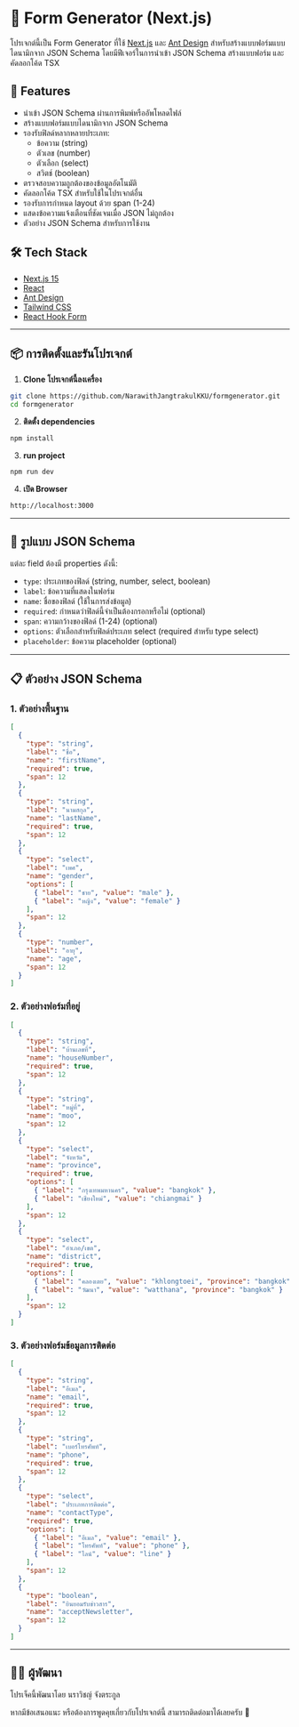 # 📝 Form Generator (Next.js)

โปรเจกต์นี้เป็น Form Generator ที่ใช้ [Next.js](https://nextjs.org/) และ [Ant Design](https://ant.design/) สำหรับสร้างแบบฟอร์มแบบไดนามิกจาก JSON Schema โดยมีฟีเจอร์ในการนำเข้า JSON Schema สร้างแบบฟอร์ม และคัดลอกโค้ด TSX

## 🚀 Features

- นำเข้า JSON Schema ผ่านการพิมพ์หรืออัพโหลดไฟล์
- สร้างแบบฟอร์มแบบไดนามิกจาก JSON Schema
- รองรับฟิลด์หลากหลายประเภท:
  - ข้อความ (string)
  - ตัวเลข (number)
  - ตัวเลือก (select)
  - สวิตช์ (boolean)
- ตรวจสอบความถูกต้องของข้อมูลอัตโนมัติ
- คัดลอกโค้ด TSX สำหรับใช้ในโปรเจกต์อื่น
- รองรับการกำหนด layout ด้วย span (1-24)
- แสดงข้อความแจ้งเตือนที่ชัดเจนเมื่อ JSON ไม่ถูกต้อง
- ตัวอย่าง JSON Schema สำหรับการใช้งาน

## 🛠️ Tech Stack

- [Next.js 15](https://nextjs.org/)
- [React](https://reactjs.org/)
- [Ant Design](https://ant.design/)
- [Tailwind CSS](https://tailwindcss.com/)
- [React Hook Form](https://react-hook-form.com/)

---

## 📦 การติดตั้งและรันโปรเจกต์

1. **Clone โปรเจกต์นี้ลงเครื่อง**

```bash
git clone https://github.com/NarawithJangtrakulKKU/formgenerator.git
cd formgenerator
```

2. **ติดตั้ง dependencies**

```bash
npm install 
```

3. **run project** 

```bash
npm run dev 
```

4. **เปิด Browser**
```bash
http://localhost:3000
```

---

## 📝 รูปแบบ JSON Schema

แต่ละ field ต้องมี properties ดังนี้:
- `type`: ประเภทของฟิลด์ (string, number, select, boolean)
- `label`: ข้อความที่แสดงในฟอร์ม
- `name`: ชื่อของฟิลด์ (ใช้ในการส่งข้อมูล)
- `required`: กำหนดว่าฟิลด์นี้จำเป็นต้องกรอกหรือไม่ (optional)
- `span`: ความกว้างของฟิลด์ (1-24) (optional)
- `options`: ตัวเลือกสำหรับฟิลด์ประเภท select (required สำหรับ type select)
- `placeholder`: ข้อความ placeholder (optional)

---

## 📋 ตัวอย่าง JSON Schema

### 1. ตัวอย่างพื้นฐาน
```json
[
  {
    "type": "string",
    "label": "ชื่อ",
    "name": "firstName",
    "required": true,
    "span": 12
  },
  {
    "type": "string",
    "label": "นามสกุล",
    "name": "lastName",
    "required": true,
    "span": 12
  },
  {
    "type": "select",
    "label": "เพศ",
    "name": "gender",
    "options": [
      { "label": "ชาย", "value": "male" },
      { "label": "หญิง", "value": "female" }
    ],
    "span": 12
  },
  {
    "type": "number",
    "label": "อายุ",
    "name": "age",
    "span": 12
  }
]
```

### 2. ตัวอย่างฟอร์มที่อยู่
```json
[
  {
    "type": "string",
    "label": "บ้านเลขที่",
    "name": "houseNumber",
    "required": true,
    "span": 12
  },
  {
    "type": "string",
    "label": "หมู่ที่",
    "name": "moo",
    "span": 12
  },
  {
    "type": "select",
    "label": "จังหวัด",
    "name": "province",
    "required": true,
    "options": [
      { "label": "กรุงเทพมหานคร", "value": "bangkok" },
      { "label": "เชียงใหม่", "value": "chiangmai" }
    ],
    "span": 12
  },
  {
    "type": "select",
    "label": "อำเภอ/เขต",
    "name": "district",
    "required": true,
    "options": [
      { "label": "คลองเตย", "value": "khlongtoei", "province": "bangkok" },
      { "label": "วัฒนา", "value": "watthana", "province": "bangkok" }
    ],
    "span": 12
  }
]
```

### 3. ตัวอย่างฟอร์มข้อมูลการติดต่อ
```json
[
  {
    "type": "string",
    "label": "อีเมล",
    "name": "email",
    "required": true,
    "span": 12
  },
  {
    "type": "string",
    "label": "เบอร์โทรศัพท์",
    "name": "phone",
    "required": true,
    "span": 12
  },
  {
    "type": "select",
    "label": "ประเภทการติดต่อ",
    "name": "contactType",
    "required": true,
    "options": [
      { "label": "อีเมล", "value": "email" },
      { "label": "โทรศัพท์", "value": "phone" },
      { "label": "ไลน์", "value": "line" }
    ],
    "span": 12
  },
  {
    "type": "boolean",
    "label": "ยินยอมรับข่าวสาร",
    "name": "acceptNewsletter",
    "span": 12
  }
]
```

---

## 👨‍💻 ผู้พัฒนา

โปรเจ็คนี้พัฒนาโดย นราวิชญ์ จังตระกูล 

หากมีข้อเสนอแนะ หรือต้องการพูดคุยเกี่ยวกับโปรเจกต์นี้ สามารถติดต่อมาได้เลยครับ 🙌
